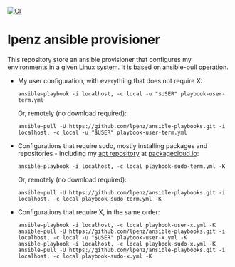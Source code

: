 [![CI](https://github.com/lpenz/ansible-playbooks/actions/workflows/ci.yml/badge.svg)](https://github.com/lpenz/ansible-playbooks/actions/workflows/ci.yml)

# lpenz ansible provisioner

This repository store an ansible provisioner that configures my environments in
a given Linux system. It is based on ansible-pull operation.

- My user configuration, with everything that does not require X:

  ```shell
  ansible-playbook -i localhost, -c local -u "$USER" playbook-user-term.yml
  ```

  Or, remotely (no download required):

  ```shell
  ansible-pull -U https://github.com/lpenz/ansible-playbooks.git -i localhost, -c local -u "$USER" playbook-user-term.yml
  ```

- Configurations that require sudo, mostly installing packages and
  repositories - including
  my [apt repository](https://packagecloud.io/lpenz/lpenz)
  at [packagecloud.io](https://packagecloud.io):

  ```shell
  ansible-playbook -i localhost, -c local playbook-sudo-term.yml -K
  ```

  Or, remotely (no download required):

  ```shell
  ansible-pull -U https://github.com/lpenz/ansible-playbooks.git -i localhost, -c local playbook-sudo-term.yml -K
  ```

- Configurations that require X, in the same order:
  ```shell
  ansible-playbook -i localhost, -c local playbook-user-x.yml -K
  ansible-pull -U https://github.com/lpenz/ansible-playbooks.git -i localhost, -c local -u "$USER" playbook-user-x.yml -K
  ansible-playbook -i localhost, -c local playbook-sudo-x.yml -K
  ansible-pull -U https://github.com/lpenz/ansible-playbooks.git -i localhost, -c local playbook-sudo-x.yml -K
  ```

